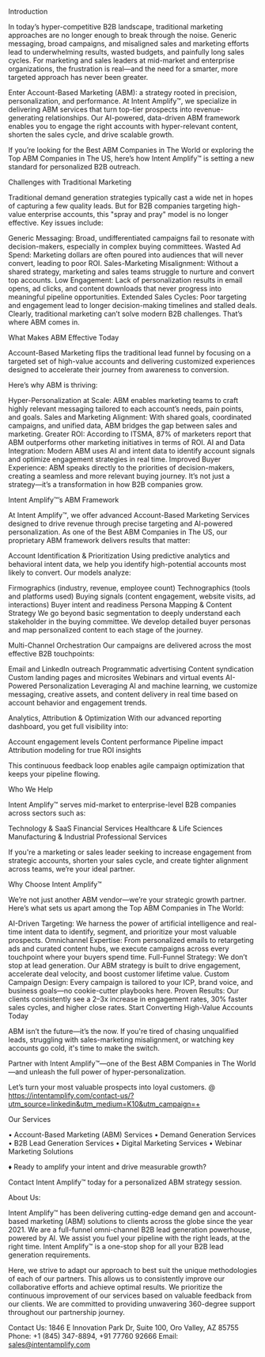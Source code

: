 Introduction

In today’s hyper-competitive B2B landscape, traditional marketing approaches are no longer enough to break through the noise. Generic messaging, broad campaigns, and misaligned sales and marketing efforts lead to underwhelming results, wasted budgets, and painfully long sales cycles. For marketing and sales leaders at mid-market and enterprise organizations, the frustration is real—and the need for a smarter, more targeted approach has never been greater.

Enter Account-Based Marketing (ABM): a strategy rooted in precision, personalization, and performance. At Intent Amplify™, we specialize in delivering ABM services that turn top-tier prospects into revenue-generating relationships. Our AI-powered, data-driven ABM framework enables you to engage the right accounts with hyper-relevant content, shorten the sales cycle, and drive scalable growth.

If you’re looking for the Best ABM Companies in The World or exploring the Top ABM Companies in The US, here’s how Intent Amplify™ is setting a new standard for personalized B2B outreach.

Challenges with Traditional Marketing

Traditional demand generation strategies typically cast a wide net in hopes of capturing a few quality leads. But for B2B companies targeting high-value enterprise accounts, this "spray and pray" model is no longer effective. Key issues include:

Generic Messaging: Broad, undifferentiated campaigns fail to resonate with decision-makers, especially in complex buying committees.
Wasted Ad Spend: Marketing dollars are often poured into audiences that will never convert, leading to poor ROI.
Sales-Marketing Misalignment: Without a shared strategy, marketing and sales teams struggle to nurture and convert top accounts.
Low Engagement: Lack of personalization results in email opens, ad clicks, and content downloads that never progress into meaningful pipeline opportunities.
Extended Sales Cycles: Poor targeting and engagement lead to longer decision-making timelines and stalled deals.
Clearly, traditional marketing can’t solve modern B2B challenges. That’s where ABM comes in.

What Makes ABM Effective Today

Account-Based Marketing flips the traditional lead funnel by focusing on a targeted set of high-value accounts and delivering customized experiences designed to accelerate their journey from awareness to conversion.

Here’s why ABM is thriving:

Hyper-Personalization at Scale: ABM enables marketing teams to craft highly relevant messaging tailored to each account’s needs, pain points, and goals.
Sales and Marketing Alignment: With shared goals, coordinated campaigns, and unified data, ABM bridges the gap between sales and marketing.
Greater ROI: According to ITSMA, 87% of marketers report that ABM outperforms other marketing initiatives in terms of ROI.
AI and Data Integration: Modern ABM uses AI and intent data to identify account signals and optimize engagement strategies in real time.
Improved Buyer Experience: ABM speaks directly to the priorities of decision-makers, creating a seamless and more relevant buying journey.
It’s not just a strategy—it’s a transformation in how B2B companies grow.

Intent Amplify™’s ABM Framework

At Intent Amplify™, we offer advanced Account-Based Marketing Services designed to drive revenue through precise targeting and AI-powered personalization. As one of the Best ABM Companies in The US, our proprietary ABM framework delivers results that matter:

Account Identification & Prioritization
Using predictive analytics and behavioral intent data, we help you identify high-potential accounts most likely to convert. Our models analyze:

Firmographics (industry, revenue, employee count)
Technographics (tools and platforms used)
Buying signals (content engagement, website visits, ad interactions)
Buyer intent and readiness
Persona Mapping & Content Strategy
We go beyond basic segmentation to deeply understand each stakeholder in the buying committee. We develop detailed buyer personas and map personalized content to each stage of the journey.

Multi-Channel Orchestration
Our campaigns are delivered across the most effective B2B touchpoints:

Email and LinkedIn outreach
Programmatic advertising
Content syndication
Custom landing pages and microsites
Webinars and virtual events
AI-Powered Personalization
Leveraging AI and machine learning, we customize messaging, creative assets, and content delivery in real time based on account behavior and engagement trends.

Analytics, Attribution & Optimization
With our advanced reporting dashboard, you get full visibility into:

Account engagement levels
Content performance
Pipeline impact
Attribution modeling for true ROI insights

This continuous feedback loop enables agile campaign optimization that keeps your pipeline flowing.

Who We Help

Intent Amplify™ serves mid-market to enterprise-level B2B companies across sectors such as:

Technology & SaaS
Financial Services
Healthcare & Life Sciences
Manufacturing & Industrial
Professional Services

If you're a marketing or sales leader seeking to increase engagement from strategic accounts, shorten your sales cycle, and create tighter alignment across teams, we’re your ideal partner.

Why Choose Intent Amplify™

We’re not just another ABM vendor—we’re your strategic growth partner. Here’s what sets us apart among the Top ABM Companies in The World:

AI-Driven Targeting: We harness the power of artificial intelligence and real-time intent data to identify, segment, and prioritize your most valuable prospects.
Omnichannel Expertise: From personalized emails to retargeting ads and curated content hubs, we execute campaigns across every touchpoint where your buyers spend time.
Full-Funnel Strategy: We don’t stop at lead generation. Our ABM strategy is built to drive engagement, accelerate deal velocity, and boost customer lifetime value.
Custom Campaign Design: Every campaign is tailored to your ICP, brand voice, and business goals—no cookie-cutter playbooks here.
Proven Results: Our clients consistently see a 2–3x increase in engagement rates, 30% faster sales cycles, and higher close rates.
Start Converting High-Value Accounts Today

ABM isn’t the future—it’s the now. If you're tired of chasing unqualified leads, struggling with sales-marketing misalignment, or watching key accounts go cold, it's time to make the switch.

Partner with Intent Amplify™—one of the Best ABM Companies in The World—and unleash the full power of hyper-personalization.

Let’s turn your most valuable prospects into loyal customers. @ https://intentamplify.com/contact-us/?utm_source=linkedin&utm_medium=K10&utm_campaign=+

Our Services

• Account-Based Marketing (ABM) Services
• Demand Generation Services
• B2B Lead Generation Services
• Digital Marketing Services
• Webinar Marketing Solutions

♦ Ready to amplify your intent and drive measurable growth?

Contact Intent Amplify™ today for a personalized ABM strategy session.

About Us:

Intent Amplify™ has been delivering cutting-edge demand gen and account-based marketing (ABM) solutions to clients across the globe since the year 2021. We are a full-funnel omni-channel B2B lead generation powerhouse, powered by AI. We assist you fuel your pipeline with the right leads, at the right time. Intent Amplify™ is a one-stop shop for all your B2B lead generation requirements.

Here, we strive to adapt our approach to best suit the unique methodologies of each of our partners. This allows us to consistently improve our collaborative efforts and achieve optimal results. We prioritize the continuous improvement of our services based on valuable feedback from our clients. We are committed to providing unwavering 360-degree support throughout our partnership journey.

Contact Us:
1846 E Innovation Park Dr,
Suite 100, Oro Valley, AZ 85755
Phone: +1 (845) 347-8894, +91 77760 92666
Email: sales@intentamplify.com
